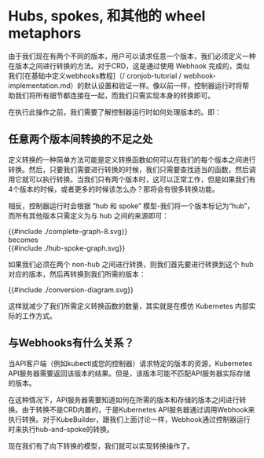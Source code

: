 # Hubs, spokes, 和其他的 wheel metaphors

由于我们现在有两个不同的版本，用户可以请求任意一个版本，我们必须定义一种在版本之间进行转换的方法。对于CRD，这是通过使用 Webhook 完成的，类似我们[在基础中定义webhooks教程]（/ cronjob-tutorial / webhook-implementation.md）的默认设置和验证一样。像以前一样，控制器运行时将帮助我们将所有细节都连接在一起，而我们只需实现本身的转换即可。

在执行此操作之前，我们需要了解控制器运行时如何处理版本的。即：

## 任意两个版本间转换的不足之处

定义转换的一种简单方法可能是定义转换函数如何可以在我们的每个版本之间进行转换。然后，只要我们需要进行转换的时候，我们只需要查找适当的函数，然后调用它就可以执行转换。当我们只有两个版本时，这可以正常工作，但是如果我们有4个版本的时候，或者更多的时候该怎么办？那将会有很多转换功能。

相反，控制器运行时会根据 “hub 和 spoke” 模型-我们将一个版本标记为“hub”，而所有其他版本只需定义为与 hub 之间的来源即可：

<!-- include these inline so we can style an match variables -->
<div class="diagrams">
{{#include ./complete-graph-8.svg}}
<div>becomes</div>
{{#include ./hub-spoke-graph.svg}}
</div>

如果我们必须在两个 non-hub 之间进行转换，则我们首先要进行转换到这个 hub 对应的版本，然后再转换到我们所需的版本：

<div class="diagrams">
{{#include ./conversion-diagram.svg}}
</div>

这样就减少了我们所需定义转换函数的数量，其实就是在模仿 Kubernetes 内部实际的工作方式。

## 与Webhooks有什么关系？

当API客户端（例如kubectl或您的控制器）请求特定的版本的资源，Kubernetes API服务器需要返回该版本的结果。但是，该版本可能不匹配API服务器实际存储的版本。

在这种情况下，API服务器需要知道如何在所需的版本和存储的版本之间进行转换。由于转换不是CRD内置的，于是Kubernetes API服务器通过调用Webhook来执行转换。对于KubeBuilder，跟我们上面讨论一样，Webhook通过控制器运行时来执行hub-and-spoke的转换。

现在我们有了向下转换的模型，我们就可以实现转换操作了。
